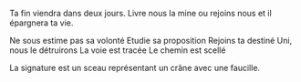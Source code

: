 Ta fin viendra dans deux jours. Livre nous la mine ou rejoins nous et il épargnera ta vie.

Ne sous estime pas sa volonté
Etudie sa proposition
Rejoins ta destiné
Uni, nous le détruirons
La voie est tracée
Le chemin est scellé

La signature est un sceau représentant un crâne avec une faucille.